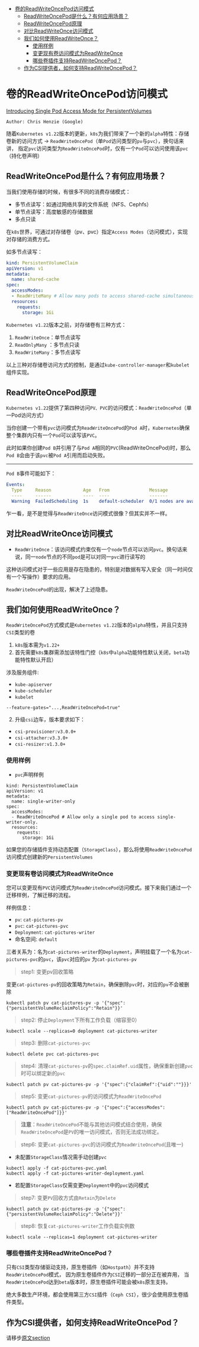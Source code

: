 - [卷的ReadWriteOncePod访问模式](#%E5%8D%B7%E7%9A%84readwriteoncepod%E8%AE%BF%E9%97%AE%E6%A8%A1%E5%BC%8F)
  - [ReadWriteOncePod是什么？有何应用场景？](#readwriteoncepod%E6%98%AF%E4%BB%80%E4%B9%88%E6%9C%89%E4%BD%95%E5%BA%94%E7%94%A8%E5%9C%BA%E6%99%AF)
  - [ReadWriteOncePod原理](#readwriteoncepod%E5%8E%9F%E7%90%86)
  - [对比ReadWriteOnce访问模式](#%E5%AF%B9%E6%AF%94readwriteonce%E8%AE%BF%E9%97%AE%E6%A8%A1%E5%BC%8F)
  - [我们如何使用ReadWriteOnce？](#%E6%88%91%E4%BB%AC%E5%A6%82%E4%BD%95%E4%BD%BF%E7%94%A8readwriteonce)
    - [使用样例](#%E4%BD%BF%E7%94%A8%E6%A0%B7%E4%BE%8B)
    - [变更现有卷访问模式为ReadWriteOnce](#%E5%8F%98%E6%9B%B4%E7%8E%B0%E6%9C%89%E5%8D%B7%E8%AE%BF%E9%97%AE%E6%A8%A1%E5%BC%8F%E4%B8%BAreadwriteonce)
    - [哪些卷插件支持ReadWriteOncePod？](#%E5%93%AA%E4%BA%9B%E5%8D%B7%E6%8F%92%E4%BB%B6%E6%94%AF%E6%8C%81readwriteoncepod)
  - [作为CSI提供者，如何支持ReadWriteOncePod？](#%E4%BD%9C%E4%B8%BAcsi%E6%8F%90%E4%BE%9B%E8%80%85%E5%A6%82%E4%BD%95%E6%94%AF%E6%8C%81readwriteoncepod)
  
# 卷的ReadWriteOncePod访问模式

[Introducing Single Pod Access Mode for PersistentVolumes](https://kubernetes.io/blog/2021/09/13/read-write-once-pod-access-mode-alpha/)

`Author: Chris Henzie (Google)`

随着`Kubernetes v1.22`版本的更新，`k8s`为我们带来了一个新的`alpha`特性：存储卷新的访问方式 -> `ReadWriteOncePod`（单`Pod`访问类型的`pv`与`pvc`），换句话来讲，
指定`pvc`访问类型为`ReadWriteOncePod`时，仅有一个`Pod`可以访问使用该`pvc`（持化卷声明）

## ReadWriteOncePod是什么？有何应用场景？

当我们使用存储的时候，有很多不同的消费存储模式：

- 多节点读写：如通过网络共享的文件系统（NFS、Cephfs）
- 单节点读写：高度敏感的存储数据
- 多点只读

在`k8s`世界，可通过对存储卷（pv、pvc）指定`Access Modes`（访问模式），实现对存储的消费方式。

如多节点读写：

```yaml
kind: PersistentVolumeClaim
apiVersion: v1
metadata:
  name: shared-cache
spec:
  accessModes:
  - ReadWriteMany # Allow many pods to access shared-cache simultaneously.
  resources:
    requests:
      storage: 1Gi
```

`Kubernetes v1.22`版本之前，对存储卷有三种方式：

1. `ReadWriteOnce`：单节点读写
2. `ReadOnlyMany` ：多节点只读
3. `ReadWriteMany`：多节点读写

以上三种对存储卷访问方式的控制，是通过`kube-controller-manager`和`kubelet`组件实现。

## ReadWriteOncePod原理

`Kubernetes v1.22`提供了第四种访问`PV、PVC`的访问模式：`ReadWriteOncePod`（单一Pod访问方式）

当你创建一个带有`pvc`访问模式为`ReadWriteOncePod`的`Pod A`时，`Kubernetes`确保整个集群内只有一个`Pod`可以读写该`PVC`。

此时如果你创建`Pod B`并引用了与`Pod A`相同的`PVC`(ReadWriteOncePod)时，那么`Pod B`会由于该`pvc`被`Pod A`引用而启动失败。

---

`Pod B`事件可能如下：

```yaml
Events:
  Type     Reason            Age   From               Message
  ----     ------            ----  ----               -------
  Warning  FailedScheduling  1s    default-scheduler  0/1 nodes are available: 1 node has pod using PersistentVolumeClaim with the same name and ReadWriteOncePod access mode.
```

乍一看，是不是觉得与`ReadWriteOnce`访问模式很像？但其实并不一样。

## 对比ReadWriteOnce访问模式

- `ReadWriteOnce`：该访问模式约束仅有一个`node`节点可以访问`pvc`。换句话来说，同一`node`节点的不同`pod`是可以对同一`pvc`进行读写的

这种访问模式对于一些应用是存在隐患的，特别是对数据有写入安全（同一时间仅有一个写操作）要求的应用。

`ReadWriteOncePod`的出现，解决了上述隐患。

## 我们如何使用ReadWriteOnce？

`ReadWriteOncePod`方式模式是`Kubernetes v1.22`版本的`alpha`特性，并且只支持`CSI`类型的卷

1. `k8s`版本需为`v1.22+`
2. 首先需要`k8s`集群需添加该特性门控（`k8s`中`alpha`功能特性默认关闭，`beta`功能特性默认开启）

涉及服务组件:
- `kube-apiserver`
- `kube-scheduler`
- `kubelet`

```shell
--feature-gates="...,ReadWriteOncePod=true"
```

2. 升级`csi`边车，版本要求如下：
- `csi-provisioner:v3.0.0+`
- `csi-attacher:v3.3.0+`
- `csi-resizer:v1.3.0+`

### 使用样例

- `pvc`声明样例

```shell
kind: PersistentVolumeClaim
apiVersion: v1
metadata:
  name: single-writer-only
spec:
  accessModes:
  - ReadWriteOncePod # Allow only a single pod to access single-writer-only.
  resources:
    requests:
      storage: 1Gi
```

如果您的存储插件支持动态配置（`StorageClass`），那么将使用`ReadWriteOncePod`访问模式创建新的`PersistentVolumes`

### 变更现有卷访问模式为ReadWriteOnce

您可以变更现有`PVC`访问模式为`ReadWriteOncePod`访问模式。接下来我们通过一个迁移样例，了解迁移的流程。

样例信息：
- `pv`: `cat-pictures-pv`
- `pvc`: `cat-pictures-pvc`
- `Deployment`: `cat-pictures-writer`
- 命名空间: `default`

三者关系为：名为`cat-pictures-writer`的`Deployment`，声明挂载了一个名为`cat-pictures-pvc`的`pvc`，该`pvc`对应的`pv`
为`cat-pictures-pv`

> step1: 变更pv回收策略

变更`cat-pictures-pv`的回收策略为`Retain`，确保删除`pvc`时，对应的`pv`不会被删除

```shell
kubectl patch pv cat-pictures-pv -p '{"spec":{"persistentVolumeReclaimPolicy":"Retain"}}'
```

> step2: 停止`Deployment`下所有工作负载（缩容至0）

```shell
kubectl scale --replicas=0 deployment cat-pictures-writer
```

> step3: 删除`cat-pictures-pvc`

```shell
kubectl delete pvc cat-pictures-pvc
```

> step4: 清理`cat-pictures-pv`的`spec.claimRef.uid`属性，确保重新创建`pvc`时可以绑定新的`pvc`

```shell
kubectl patch pv cat-pictures-pv -p '{"spec":{"claimRef":{"uid":""}}}'
```

> step5: 变更`cat-pictures-pv`的访问模式为`ReadWriteOncePod`

```shell
kubectl patch pv cat-pictures-pv -p '{"spec":{"accessModes":["ReadWriteOncePod"]}}'
```

> **注意**：`ReadWriteOncePod`不能与其他访问模式结合使用，确保`ReadWriteOncePod`是`PV`的唯一访问模式，否则无法成功绑定。

> step6: 变更`cat-pictures-pvc`的访问模式为`ReadWriteOncePod`(且唯一)

- 未配置`StorageClass`情况需手动创建`pvc`

```shell
kubectl apply -f cat-pictures-pvc.yaml
kubectl apply -f cat-pictures-writer-deployment.yaml
```

- 若配置`StorageClass`仅需变更`Deployment`中的`pvc`访问模式

> step7: 变更`PV`回收方式由`Retain`为`Delete`

```shell
kubectl patch pv cat-pictures-pv -p '{"spec":{"persistentVolumeReclaimPolicy":"Delete"}}'
```

> step8: 恢复`cat-pictures-writer`工作负载实例数

```shell
kubectl scale --replicas=1 deployment cat-pictures-writer
```

### 哪些卷插件支持ReadWriteOncePod？

只有`CSI`类型存储驱动支持，原生卷插件（如`Hostpath`）并不支持`ReadWriteOncePod`模式， 因为原生卷插件作为`CSI`迁移的一部分正在被弃用，
当`ReadWriteOncePod`达到`beta`版本时，原生卷插件可能会被`k8s`原生支持。

绝大多数生产环境，都会使用第三方`CSI`插件（`Ceph CSI`），很少会使用原生卷插件类型。

## 作为CSI提供者，如何支持ReadWriteOncePod？

请移步[原文section](https://kubernetes.io/blog/2021/09/13/read-write-once-pod-access-mode-alpha/#as-a-storage-vendor-how-do-i-add-support-for-this-access-mode-to-my-csi-driver)

